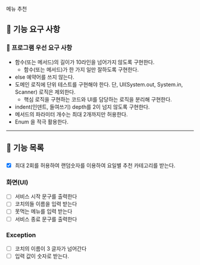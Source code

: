 메뉴 추천 
## 🚀 기능 요구 사항



### 🎯 프로그램 우선 요구 사항

- 함수(또는 메서드)의 길이가 10라인을 넘어가지 않도록 구현한다.
    - 함수(또는 메서드)가 한 가지 일만 잘하도록 구현한다.
- else 예약어를 쓰지 않는다.
- 도메인 로직에 단위 테스트를 구현해야 한다. 단, UI(System.out, System.in, Scanner) 로직은 제외한다.
    - 핵심 로직을 구현하는 코드와 UI를 담당하는 로직을 분리해 구현한다.
- indent(인덴트, 들여쓰기) depth를 2이 넘지 않도록 구현한다. 
- 메서드의 파라미터 개수는 최대 2개까지만 허용한다.
- Enum 을 적극 활용한다.


---
## 🚀 기능 목록
### 
- [x] 최대 2회를 허용하여 랜덤숫자를 이용하여 요일별 추천 카테고리를 받는다.



### 화면(UI)
- [ ] 서비스 시작 문구를 출력한다
- [ ] 코치의들 이름을 입력 받는다
- [ ] 못먹는 메뉴를 입력 받는다
- [ ] 서비스 종료 문구를 출력한다

### Exception
- [ ] 코치의 이름이 3 글자가 넘어간다
- [ ] 입력 값이 숫자로 받는다.
